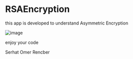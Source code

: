 # RSAEncryption
this app is developed to understand Asymmetric Encryption

![image](https://user-images.githubusercontent.com/35541081/202534248-66129e7f-246c-44ed-8754-c35e8ede64ba.png)

enjoy your code

Serhat Omer Rencber
